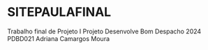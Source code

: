 # SITEPAULAFINAL
Trabalho final de Projeto I
Projeto Desenvolve Bom Despacho
2024
PDBD021
Adriana Camargos Moura
